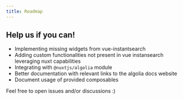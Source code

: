 ```yaml
---
title: Roadmap
---
```


## Help us if you can!

- Implementing missing widgets from vue-instantsearch
- Adding custom functionalities not present in vue instansearch leveraging nuxt capabilities
- Integrating with `@nuxtjs/algolia` module
- Better documentation with relevant links to the algolia docs website
- Document usage of provided composables

Feel free to open issues and/or discussions :)
